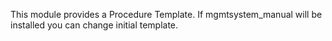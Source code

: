 This module provides a Procedure Template. If mgmtsystem_manual will be
installed you can change initial template.
